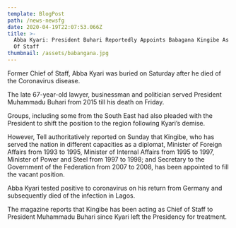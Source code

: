 ```yaml
---
template: BlogPost
path: /news-newsfg
date: 2020-04-19T22:07:53.066Z
title: >-
  Abba Kyari: President Buhari Reportedly Appoints Babagana Kingibe As New Chief
  Of Staff
thumbnail: /assets/babangana.jpg
---
```

<!--StartFragment-->

Former Chief of Staff, Abba Kyari was buried on Saturday after he died of the Coronavirus disease.

The late 67-year-old lawyer, businessman and politician served President Muhammadu Buhari from 2015 till his death on Friday.

Groups, including some from the South East had also pleaded with the President to shift the position to the region following Kyari’s demise.

However, Tell authoritatively reported on Sunday that Kingibe, who has served the nation in different capacities as a diplomat, Minister of Foreign Affairs from 1993 to 1995, Minister of Internal Affairs from 1995 to 1997, Minister of Power and Steel from 1997 to 1998; and Secretary to the Government of the Federation from 2007 to 2008, has been appointed to fill the vacant position.

Abba Kyari tested positive to coronavirus on his return from Germany and subsequently died of the infection in Lagos.

The magazine reports that Kingibe has been acting as Chief of Staff to President Muhammadu Buhari since Kyari left the Presidency for treatment.

<!--EndFragment-->
